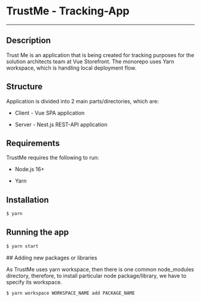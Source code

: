 # TrustMe - Tracking-App

---

## Description

Trust Me is an application that is being created for tracking purposes for the solution architects team at Vue Storefront. The monorepo uses Yarn workspace, which is handling local deployment flow.

## Structure

Application is divided into 2 main parts/directories, which are:

- Client - Vue SPA application
  
- Server - Nest.js REST-API application
  

## Requirements

TrustMe requires the following to run:

- Node.js 16+
  
- Yarn
  

## Installation

```bash
$ yarn
```

## Running the app

```bash
$ yarn start
```

## Adding new packages or libraries

As TrustMe uses yarn workspace, then there is one common node_modules directory, therefore, to install particular node package/library, we have to specify its workspace.

```bash
$ yarn workspace WORKSPACE_NAME add PACKAGE_NAME
```